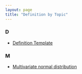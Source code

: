 ```yaml
---
layout: page
title: "Definition by Topic"
---
```



### D

- [Definition Template](/D/-temp-.html)

### M

- [Multivariate normal distribution](/D/mvn.html)
